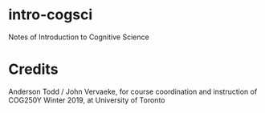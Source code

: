 # intro-cogsci
Notes of Introduction to Cognitive Science 

# Credits
Anderson Todd / John Vervaeke, for course coordination and instruction of COG250Y Winter 2019, at University of Toronto <br>


